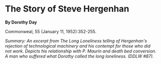 The Story of Steve Hergenhan
============================

**By Dorothy Day**

Commonweal, 55 (January 11, 1952):352-255.

*Summary: An excerpt from The Long Loneliness telling of Hergenhan's
rejection of technological machinery and his contempt for those who did
not work. Depicts his relationship with P. Maurin and death bed
conversion. A man who suffered what Dorothy called the long loneliness.
(DDLW \#87).*


